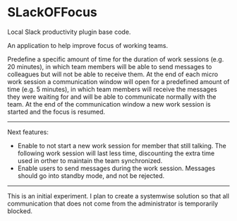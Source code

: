 # SLackOFFocus
Local Slack productivity plugin base code.

An application to help improve focus of working teams. 

Predefine a specific amount of time for the duration of work sessions (e.g. 20 minutes), in which team members will be able to send messages to colleagues but will not be able to receive them. At the end of each micro work session a communication window will open for a predefined amount of time (e.g. 5 minutes), in which team members will receive the messages they were waiting for and will be able to communicate normally with the team. At the end of the communication window a new work session is started and the focus is resumed.

---

Next features:

  - Enable to not start a new work session for member that still talking. The following work session will last less time, discounting the extra time used in orther to maintain the team synchronized.
  - Enable users to send messages during the work session. Messages should go into standby mode, and not be rejected.
  

---

This is an initial experiment. I plan to create a systemwise solution so that all communication that does not come from the administrator is temporarily blocked.

